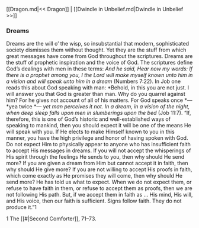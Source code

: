 [[Dragon.md|<< Dragon]]  |  [[Dwindle in Unbelief.md|Dwindle in Unbelief >>]]

### Dreams
Dreams are the will o’ the wisp, so insubstantial that modern, sophisticated society dismisses them without thought. Yet they are the stuff from which great messages have come from God throughout the scriptures. Dreams are the stuff of prophetic inspiration and the voice of God. The scriptures define God’s dealings with men in these terms: *And he said, Hear now my words: If there is a prophet among you, I the Lord will make myself known unto him in a vision and will speak unto him in a dream* (Numbers 7:22). In Job one reads this about God speaking with man: *Behold, in this you are not just. I will answer you that God is greater than man. Why do you quarrel against him? For he gives not account of all of his matters. For God speaks once *— *yea twice *— *yet man perceives it not. In a dream, in a vision of the night, when deep sleep falls upon men in slumberings upon the bed* (Job 11:7). “If, therefore, this is one of God’s historic and well-established ways of speaking to mankind, then you should expect it will be one of the means He will speak with you. If He elects to make Himself known to you in this manner, you have the high privilege and honor of having spoken with God. Do not expect Him to physically appear to anyone who has insufficient faith to accept His messages in dreams. If you will not accept the whisperings of His spirit through the feelings He sends to you, then why should He send more? If you are given a dream from Him but cannot accept it in faith, then why should He give more? If you are not willing to accept His proofs in faith, which come exactly as He promises they will come, then why should He send more? He has told us what to expect. When we do not expect them, or refuse to have faith in them, or refuse to accept them as proofs, then we are not following His path. But, if we accept them in faith as ... His mind, His will, and His voice, then our faith is sufficient. Signs follow faith. They do not produce it.”1



1 The [[#|Second Comforter]], 71–73.